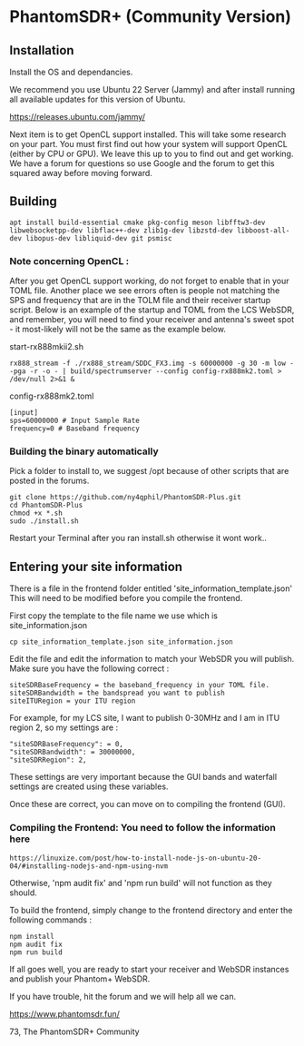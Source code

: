 # PhantomSDR+ (Community Version)

## Installation

Install the OS and dependancies.

We recommend you use Ubuntu 22 Server (Jammy) and after install running all available updates for this version of Ubuntu.

https://releases.ubuntu.com/jammy/

Next item is to get OpenCL support installed. This will take some research on your part. You must first find out how your system will
support OpenCL (either by CPU or GPU). We leave this up to you to find out and get working. We have a forum for questions so use Google
and the forum to get this squared away before moving forward.

## Building
```
apt install build-essential cmake pkg-config meson libfftw3-dev libwebsocketpp-dev libflac++-dev zlib1g-dev libzstd-dev libboost-all-dev libopus-dev libliquid-dev git psmisc
```
### Note concerning OpenCL :
After you get OpenCL support working, do not forget to enable that in your TOML file. Another place we see errors often is people 
not matching the SPS and frequency that are in the TOLM file and their receiver startup script. Below is an example of the startup and 
TOML from the LCS WebSDR, and remember, you will need to find your receiver and antenna's sweet spot - it most-likely will not be the
same as the example below.

start-rx888mkii2.sh
```
rx888_stream -f ./rx888_stream/SDDC_FX3.img -s 60000000 -g 30 -m low --pga -r -o - | build/spectrumserver --config config-rx888mk2.toml > /dev/null 2>&1 &
```
config-rx888mk2.toml
```
[input]
sps=60000000 # Input Sample Rate
frequency=0 # Baseband frequency
```
### Building the binary automatically
Pick a folder to install to, we suggest /opt because of other scripts that are posted in the forums.

```
git clone https://github.com/ny4qphil/PhantomSDR-Plus.git
cd PhantomSDR-Plus
chmod +x *.sh
sudo ./install.sh
```
Restart your Terminal after you ran install.sh otherwise it wont work..

## Entering your site information
There is a file in the frontend folder entitled 'site_information_template.json' This will need to be modified before you compile the frontend.

First copy the template to the file name we use which is site_information.json
```
cp site_information_template.json site_information.json
```
Edit the file and edit the information to match your WebSDR you will publish. Make sure you have the following correct :
```
siteSDRBaseFrequency = the baseband_frequency in your TOML file.
siteSDRBandwidth = the bandspread you want to publish
siteITURegion = your ITU region
```
For example, for my LCS site, I want to publish 0-30MHz and I am in ITU region 2, so my settings are :
```
"siteSDRBaseFrequency": = 0,
"siteSDRBandwidth": = 30000000,
"siteSDRRegion": 2,
```
These settings are very important because the GUI bands and waterfall settings are created using these variables.

Once these are correct, you can move on to compiling the frontend (GUI).

### Compiling the Frontend: You need to follow the information here
```
https://linuxize.com/post/how-to-install-node-js-on-ubuntu-20-04/#installing-nodejs-and-npm-using-nvm
```
Otherwise, 'npm audit fix' and 'npm run build' will not function as they should.

To build the frontend, simply change to the frontend directory and enter the following commands :
```
npm install
npm audit fix
npm run build
```

If all goes well, you are ready to start your receiver and WebSDR instances and publish your Phantom+ WebSDR.

If you have trouble, hit the forum and we will help all we can.

https://www.phantomsdr.fun/

73,
The PhantomSDR+ Community

